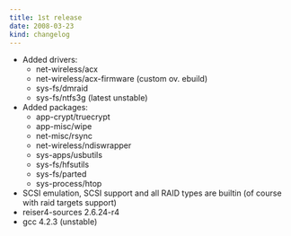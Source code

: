 ```yaml
---
title: 1st release
date: 2008-03-23
kind: changelog
---
```

* Added drivers\:
    * net\-wireless/acx
    * net\-wireless/acx\-firmware \(custom ov\. ebuild\)
    * sys\-fs/dmraid
    * sys\-fs/ntfs3g \(latest unstable\)
* Added packages\:
    * app\-crypt/truecrypt
    * app\-misc/wipe
    * net\-misc/rsync
    * net\-wireless/ndiswrapper
    * sys\-apps/usbutils
    * sys\-fs/hfsutils
    * sys\-fs/parted
    * sys\-process/htop
* SCSI emulation, SCSI support and all RAID types are builtin \(of course with raid targets support\)
* reiser4\-sources 2\.6\.24\-r4
* gcc 4\.2\.3 \(unstable\)
